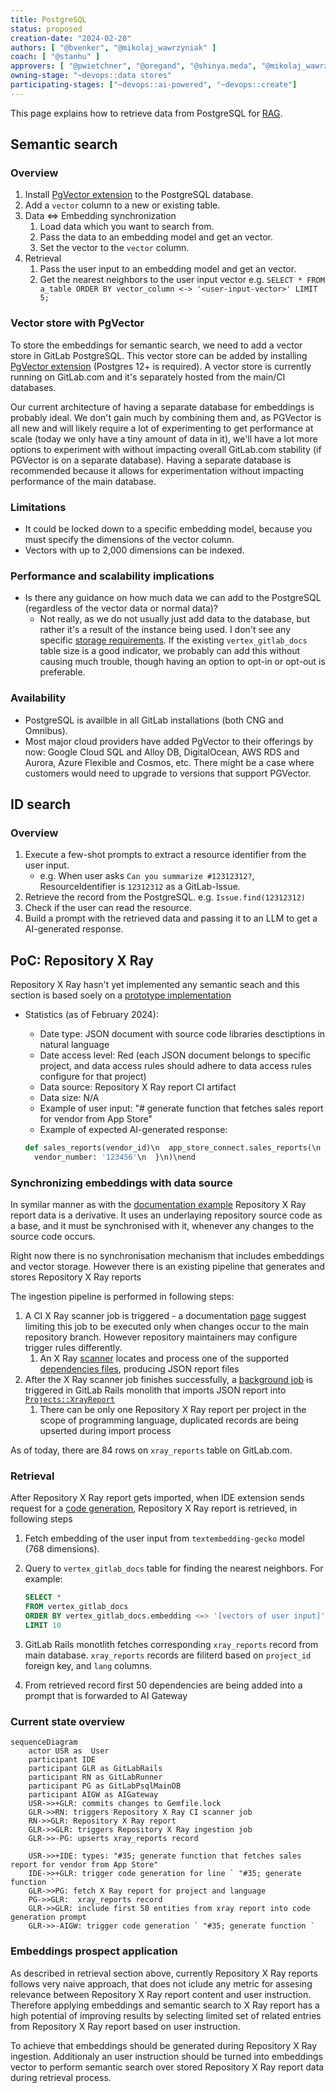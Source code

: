 ```yaml
---
title: PostgreSQL
status: proposed
creation-date: "2024-02-20"
authors: [ "@bvenker", "@mikolaj_wawrzyniak" ]
coach: [ "@stanhu" ]
approvers: [ "@pwietchner", "@oregand", "@shinya.meda", "@mikolaj_wawrzyniak" ]
owning-stage: "~devops::data stores"
participating-stages: ["~devops::ai-powered", "~devops::create"]
---
```


This page explains how to retrieve data from PostgreSQL for [RAG](index.md).

## Semantic search

### Overview

1. Install [PgVector extension](#vector-store-with-pgvector) to the PostgreSQL database.
1. Add a `vector` column to a new or existing table.
1. Data <=> Embedding synchronization
   1. Load data which you want to search from.
   1. Pass the data to an embedding model and get an vector.
   1. Set the vector to the `vector` column.
1. Retrieval
   1. Pass the user input to an embedding model and get an vector.
   1. Get the nearest neighbors to the user input vector e.g. `SELECT * FROM a_table ORDER BY vector_column <-> '<user-input-vector>' LIMIT 5;`

### Vector store with PgVector

To store the embeddings for semantic search, we need to add a vector store in GitLab PostgreSQL.
This vector store can be added by installing [PgVector extension](https://github.com/pgvector/pgvector) (Postgres 12+ is required).
A vector store is currently running on GitLab.com and it's separately hosted from the main/CI databases.

Our current architecture of having a separate database for embeddings is probably ideal. We don't gain much by combining them and, as PGVector is all new and will likely require a lot of experimenting to get performance at scale (today we only have a tiny amount of data in it), we'll have a lot more options to experiment with without impacting overall GitLab.com stability (if PGVector is on a separate database). Having a separate database is recommended because it allows for experimentation without impacting performance of the main database.

### Limitations

- It could be locked down to a specific embedding model, because you must specify the dimensions of the vector column.
- Vectors with up to 2,000 dimensions can be indexed.

### Performance and scalability implications

- Is there any guidance on how much data we can add to the PostgreSQL (regardless of the vector data or normal data)?
  - Not really, as we do not usually just add data to the database, but rather it's a result of the instance being used. I don't see any specific [storage requirements](https://docs.gitlab.com/ee/install/requirements.html#storage). If the existing `vertex_gitlab_docs` table size is a good indicator, we probably can add this without causing much trouble, though having an option to opt-in or opt-out is preferable.

### Availability

- PostgreSQL is availble in all GitLab installations (both CNG and Omnibus).
- Most major cloud providers have added PgVector to their offerings by now: Google Cloud SQL and Alloy DB, DigitalOcean, AWS RDS and Aurora, Azure Flexible and Cosmos, etc. There might be a case where customers would need to upgrade to versions that support PGVector.

## ID search

### Overview

1. Execute a few-shot prompts to extract a resource identifier from the user input.
    - e.g. When user asks `Can you summarize #12312312?`, ResourceIdentifier is `12312312` as a GitLab-Issue.
1. Retrieve the record from the PostgreSQL. e.g. `Issue.find(12312312)`
1. Check if the user can read the resource.
1. Build a prompt with the retrieved data and passing it to an LLM to get a AI-generated response.

## PoC: Repository X Ray

Repository X Ray hasn't yet implemented any semantic seach and this section is based soely on a [prototype implementation](https://gitlab.com/gitlab-org/gitlab/-/merge_requests/142912)

- Statistics (as of February 2024):
  - Date type: JSON document with source code libraries desctiptions in natural language
  - Date access level: Red (each JSON document belongs to specific project, and data access rules should adhere to data access rules configure for that project)
  - Data source: Repository X Ray report CI artifact
  - Data size: N/A
  - Example of user input: "# generate function that fetches sales report for vendor from App Store"
  - Example of expected AI-generated response:
  
  ```python
  def sales_reports(vendor_id)\n  app_store_connect.sales_reports(\n  filter: {\n    report_type: 'SALES',\n    report_sub_type: 'SUMMARY',\n    frequency: 'DAILY',
    vendor_number: '123456'\n  }\n)\nend
    ```

### Synchronizing embeddings with data source

In symilar manner as with the [documentation example](https://docs.gitlab.com/ee/architecture/blueprints/gitlab_duo_rag/postgresql.html#retrieve-gitlab-documentation) Repository X Ray report data is a derivative. It uses an underlaying repository source code as a base,
and it must be synchronised with it, whenever any changes to the source code occurs.

Right now there is no synchronisation mechanism that includes embeddings and vector storage. However there is an existing pipeline that generates and stores Repository X Ray reports

The ingestion pipeline is performed in following steps:

1. A CI X Ray scanner job is triggered - a documentation [page](https://docs.gitlab.com/ee/user/project/repository/code_suggestions/repository_xray.html#enable-repository-x-ray) suggest limiting this job to be executed only when changes occur to the main repository branch. However repository maintainers may configure trigger rules differently.
   1. An X Ray [scanner](https://gitlab.com/gitlab-org/code-creation/repository-x-ray) locates and process one of the supported [dependencies files](https://docs.gitlab.com/ee/user/project/repository/code_suggestions/repository_xray.html#supported-languages-and-package-managers), producing JSON report files
1. After the X Ray scanner job finishes successfully, a [background job](https://gitlab.com/gitlab-org/gitlab/-/blob/c6b2f18eaf0b78a4e0012e88f28d643eb0dfb1c2/ee/app/workers/ai/store_repository_xray_worker.rb#L18) is triggered in GitLab Rails monolith that imports JSON report into [`Projects::XrayReport`](https://gitlab.com/gitlab-org/gitlab/-/blob/bc2ad40b4b026dd359e289cf2dc232de1a2d3227/ee/app/models/projects/xray_report.rb#L22)
   1. There can be only one Repository X Ray report per project in the scope of programming language, duplicated records are being upserted during import process

As of today, there are 84 rows on `xray_reports` table on GitLab.com.

### Retrieval

After Repository X Ray report gets imported, when IDE extension sends request for a [code generation](https://docs.gitlab.com/ee/user/project/repository/code_suggestions/index.html), Repository X Ray report is retrieved, in following steps

1. Fetch embedding of the user input from `textembedding-gecko` model (768 dimensions).
1. Query to `vertex_gitlab_docs` table for finding the nearest neighbors. For example:

   ```sql
   SELECT *
   FROM vertex_gitlab_docs
   ORDER BY vertex_gitlab_docs.embedding <=> '[vectors of user input]'               -- nearest neighbors by cosine distance
   LIMIT 10
   ```

1. GitLab Rails monotlith fetches corresponding `xray_reports` record from main database. `xray_reports` records are filiterd based on `project_id` foreign key, and `lang` columns.
1. From retrieved record first 50 dependencies are being added into a prompt that is forwarded to AI Gateway

### Current state overview

```mermaid
sequenceDiagram
    actor USR as  User
    participant IDE
    participant GLR as GitLabRails
    participant RN as GitLabRunner
    participant PG as GitLabPsqlMainDB
    participant AIGW as AIGateway
    USR->>+GLR: commits changes to Gemfile.lock
    GLR->>RN: triggers Repository X Ray CI scanner job
    RN->>GLR: Repository X Ray report
    GLR->>GLR: triggers Repository X Ray ingestion job
    GLR->>-PG: upserts xray_reports record

    USR->>+IDE: types: "#35; generate function that fetches sales report for vendor from App Store"
    IDE->>+GLR: trigger code generation for line ` "#35; generate function `
    GLR->>PG: fetch X Ray report for project and language
    PG->>GLR:  xray_reports record
    GLR->>GLR: include first 50 entities from xray report into code generation prompt
    GLR->>-AIGW: trigger code generation ` "#35; generate function `
```

### Embeddings prospect application

As described in retrieval section above, currently Repository X Ray reports follows very naive approach, that does not iclude any metric for assesing relevance between Repository X Ray report content and user instruction. Therefore applying embeddings and semantic search to X Ray report has a high potential of improving results by selecting limited set of related entries from Repository X Ray report based on user instruction.

To achieve that embeddings should be generated during Repository X Ray ingestion. Additionaly an user instruction should be turned into embeddings vector to perform semantic search over stored Repository X Ray report data during retrieval process.
